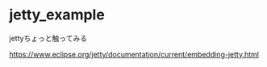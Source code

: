 # jetty_example
jettyちょっと触ってみる

https://www.eclipse.org/jetty/documentation/current/embedding-jetty.html
